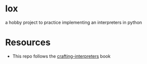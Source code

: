 # lox
a hobby project to practice implementing an interpreters in python

# Resources
- This repo follows the [crafting-interpreters](https://craftinginterpreters.com/ "crafting-interpreters") book

